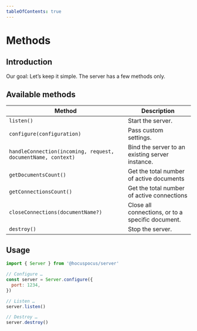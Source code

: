```yaml
---
tableOfContents: true
---
```


# Methods

## Introduction
Our goal: Let’s keep it simple. The server has a few methods only.

## Available methods
| Method                                                       | Description                                       |
| ------------------------------------------------------------ | ------------------------------------------------- |
| `listen()`                                                   | Start the server.                                 |
| `configure(configuration)`                                   | Pass custom settings.                             |
| `handleConnection(incoming, request, documentName, context)` | Bind the server to an existing server instance.   |
| `getDocumentsCount()`                                        | Get the total number of active documents          |
| `getConnectionsCount()`                                      | Get the total number of active connections        |
| `closeConnections(documentName?)`                            | Close all connections, or to a specific document. |
| `destroy()`                                                  | Stop the server.                                  |

## Usage
```js
import { Server } from '@hocuspocus/server'

// Configure …
const server = Server.configure({
  port: 1234,
})

// Listen …
server.listen()

// Destroy …
server.destroy()
```
